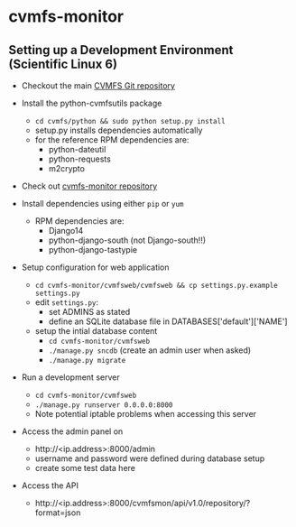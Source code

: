# cvmfs-monitor

## Setting up a Development Environment (Scientific Linux 6)

* Checkout the main [CVMFS Git repository](https://github.com/cvmfs/cvmfs)
* Install the python-cvmfsutils package
	* `cd cvmfs/python && sudo python setup.py install`
	* setup.py installs dependencies automatically
	* for the reference RPM dependencies are:
		* python-dateutil
		* python-requests
		* m2crypto

* Check out [cvmfs-monitor repository](https://github.com/cvmfs/cvmfs-monitor)
* Install dependencies using either `pip` or `yum`
	* RPM dependencies are:
		* Django14
		* python-django-south (not Django-south!!)
		* python-django-tastypie

* Setup configuration for web application
	* `cd cvmfs-monitor/cvmfsweb/cvmfsweb && cp settings.py.example settings.py`
	* edit `settings.py`:
		* set ADMINS as stated
		* define an SQLite database file in DATABASES['default']['NAME']
	* setup the intial database content
		* `cd cvmfs-monitor/cvmfsweb`
		* `./manage.py sncdb` (create an admin user when asked)
		* `./manage.py migrate`

* Run a development server
	* `cd cvmfs-monitor/cvmfsweb`
	* `./manage.py runserver 0.0.0.0:8000`
	* Note potential iptable problems when accessing this server 

* Access the admin panel on
	* http://<ip.address>:8000/admin
	* username and password were defined during database setup
	* create some test data here

* Access the API
	* http://<ip.address>:8000/cvmfsmon/api/v1.0/repository/<fqrn>?format=json
